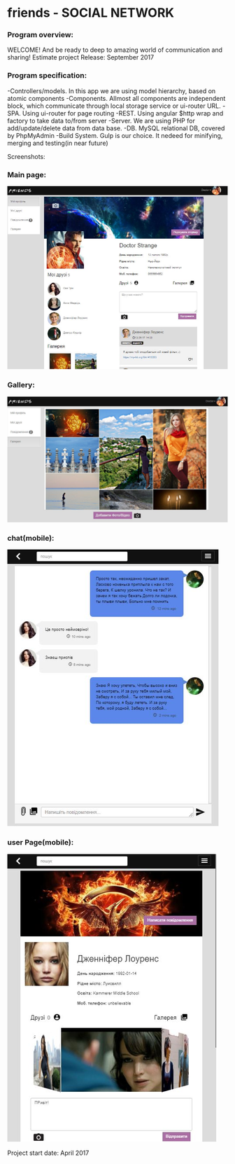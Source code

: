 # friends - SOCIAL NETWORK

### Program overview:
WELCOME! And be ready to deep to amazing world of communication and sharing!
Estimate project Release: September 2017

### Program specification:
-Controllers/models. In this app we are using model hierarchy, based on atomic components
-Components. Allmost all components are independent block, which communicate through local storage service or ui-router URL.
-SPA. Using ui-router for page routing
-REST. Using angular $http wrap and factory to take data to/from server
-Server. We are using PHP for add/update/delete data from data base.
-DB. MySQL relational DB, covered by PhpMyAdmin
-Build System. Gulp is our choice. It nedeed for minifying, merging and testing(in near future)  

Screenshots:
### Main page:
<img src="src/img/mainPage.JPG" alt="page preview">

### Gallery:
<img src="src/img/gallery.JPG" alt="gallery preview">

### chat(mobile):
<img src="src/img/chat.JPG" alt="chat preview">

### user Page(mobile):
<img src="src/img/userPage.JPG" alt="user page preview">

Project start date: April 2017

